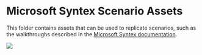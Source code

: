# Microsoft Syntex Scenario Assets

This folder contains assets that can be used to replicate scenarios, such as the walkthroughs described in the [Microsoft Syntex documentation](https://learn.microsoft.com/en-gb/microsoft-365/contentunderstanding/).

<img src="https://telemetry.sharepointpnp.com/syntex-samples/scenario assets/readme" />
